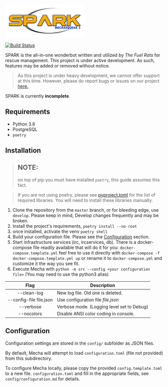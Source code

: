 <img src="https://github.com/FuelRats/pipsqueak3/blob/develop/assets/m3spark.png?raw=true" width="50%" />

[![Build Status](https://circleci.com/gh/FuelRats/pipsqueak3/tree/develop.svg?style=svg)](https://circleci.com/gh/FuelRats/pipsqueak3/tree/develop) 

SPARK is the all-in-one wonderbot written and utilized by *The Fuel Rats* for rescue management.
This project is under active development.  As such, features may be added or removed without notice.

> As this project is under heavy development, we cannot offer support at this time.  However, please do report bugs or issues on our project [here.](http://t.fuelr.at/help)

SPARK is currently **incomplete**.

## Requirements
* Python 3.8
* PostgreSQL
* `poetry`

## Installation

> ## NOTE:
> on top of pip you must have installed `poetry`, this guide assumes this fact.

> If you are not using poetry, please see [pyproject.toml](pyproject.toml) for the list of required libraries. 
 You will need to install these libraries manually.

1. Clone the repository from the ``master`` branch, or for bleeding edge, use ``develop``.  Please keep in mind, Develop changes frequently and may be broken.
2. Install the project's requirements, `poetry install --no-root`
3. once installed, activate the venv `poetry shell`
4. Build your configuration file.  Please see the [Configuration](#Configuration) section.
5. Start infrastructure services (irc, ircservices, db). There is a docker-compose file readily available that will do it for you: `docker-compose.template.yml` feel free to use it directly with `docker-compose -f docker-compose.template.yml up` or rename it to `docker-compose.yml` and customize it the way you see fit.
6. Execute Mecha with ``python -m src --config <your configuration file>``  (You may need to use the python3 alias)

|    Flag         |    Description                     |
| :--------------:|------------------------------------|
| --clean-log     | New log file.  Old one is deleted. |
| --config-file file.json   | Use configuration file _file.json_      |
| --verbose |  Verbose mode. (Logging level set to Debug) |
| --nocolors | Disable ANSI color coding in console. |

## Configuration
Configuration settings are stored in the `config/` subfolder as JSON files. 

By default, Mecha will attempt to load `configuration.toml` (file not provided) from this subdirectory.

To configure Mecha locally, please copy the provided `config.template.toml` to a new file.
`configuration.toml` and fill in the appropriate fields, see `config/configuration.md` for details.
